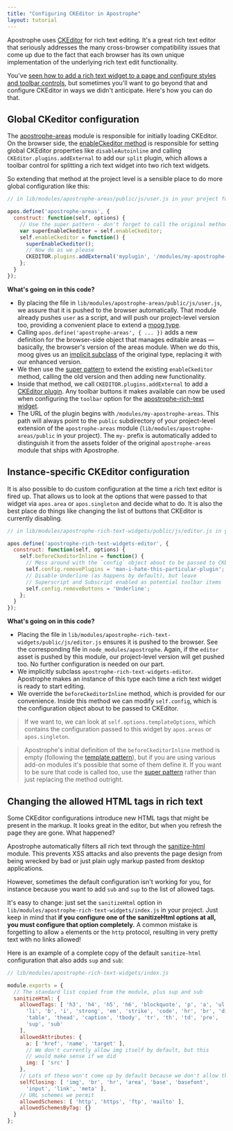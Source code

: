 ```yaml
---
title: "Configuring CKEditor in Apostrophe"
layout: tutorial
---
```


Apostrophe uses [CKEditor](http://docs.ckeditor.com/) for rich text editing. It's a great rich text editor that seriously addresses the many cross-browser compatibility issues that come up due to the fact that each browser has its own unique implementation of the underlying rich text edit functionality.

You've [seen how to add a rich text widget to a page and configure styles and toolbar controls](../tutorials/getting-started/adding-editable-content-to-pages.html), but sometimes you'll want to go beyond that and configure CKEditor in ways we didn't anticipate. Here's how you can do that.

## Global CKeditor configuration

The [apostrophe-areas](../../modules/apostrophe-areas/index.html) module is responsible for initially loading CKEditor. On the browser side, the [enableCkeditor method](../../modules/apostrophe-areas/browser-apostrophe-areas.html#enable-ckeditor) is responsible for setting global CKEditor properties like `disableAutoinline` and calling `CKEditor.plugins.addExternal` to add our `split` plugin, which allows a toolbar control for splitting a rich text widget into two rich text widgets.

So extending that method at the project level is a sensible place to do more global configuration like this:

```javascript
// in lib/modules/apostrophe-areas/public/js/user.js in your project folder

apos.define('apostrophe-areas', {
  construct: function(self, options) {
    // Use the super pattern - don't forget to call the original method
    var superEnableCkeditor = self.enableCkeditor;
    self.enableCkeditor = function() {
      superEnableCkeditor();
      // Now do as we please
      CKEDITOR.plugins.addExternal('myplugin', '/modules/my-apostrophe-areas/js/ckeditorPlugins/YOUR-PLUGIN-NAME/', 'plugin.js');
    };
  }
});
```

**What's going on in this code?**

* By placing the file in `lib/modules/apostrophe-areas/public/js/user.js`, we assure that it is pushed to the browser automatically. That module already pushes `user` as a script, and will push our project-level version too, providing a convenient place to extend a [moog type](../glossary.html#moog-type).
* Calling `apos.define('apostrophe-areas', { ... })` adds a new definition for the browser-side object that manages editable areas — basically, the browser's version of the areas module. When we do this, moog gives us an [implicit subclass](../glossary.html#implicit-subclassing) of the original type, replacing it with our enhanced version.
* We then use the [super pattern](../glossary.html#code-super-code-pattern) to extend the existing `enableCkeditor` method, calling the old version and then adding new functionality.
* Inside that method, we call `CKEDITOR.plugins.addExternal` to add a [CKEditor plugin](http://ckeditor.com/addons/plugins/all). Any toolbar buttons it makes available can now be used when configuring the `toolbar` option for the [apostrophe-rich-text widget](../../modules/apostrophe-rich-text-widgets/index.html).
* The URL of the plugin begins with `/modules/my-apostrophe-areas`. This path will always point to the `public` subdirectory of your project-level extension of the `apostrophe-areas` module (`lib/modules/apostrophe-areas/public` in your project). The `my-` prefix is automatically added to distinguish it from the assets folder of the original `apostrophe-areas` module that ships with Apostrophe.

## Instance-specific CKEditor configuration

It is also possible to do custom configuration at the time a rich text editor is fired up. That allows us to look at the options that were passed to that widget via `apos.area` or `apos.singleton` and decide what to do. It is also the best place do things like changing the list of buttons that CKEditor is currently disabling.

```javascript
// in lib/modules/apostrophe-rich-text-widgets/public/js/editor.js in your project folder

apos.define('apostrophe-rich-text-widgets-editor', {
  construct: function(self, options) {
    self.beforeCkeditorInline = function() {
      // Mess around with the `config` object about to be passed to CKEditor
      self.config.removePlugins = 'man-i-hate-this-particular-plugin';
      // Disable Underline (as happens by default), but leave
      // Superscript and Subscript enabled as potential toolbar items
      self.config.removeButtons = 'Underline';
    };
  }
});
```

**What's going on in this code?**

* Placing the file in `lib/modules/apostrophe-rich-text-widgets/public/js/editor.js` ensures it is pushed to the browser. See the corresponding file in `node_modules/apostrophe`. Again, if the `editor` asset is pushed by this module, our project-level version will get pushed too. No further configuration is needed on our part.
* We implicitly subclass `apostrophe-rich-text-widgets-editor`. Apostrophe makes an instance of this type each time a rich text widget is ready to start editing.
* We override the `beforeCkeditorInline` method, which is provided for our convenience. Inside this method we can modify `self.config`, which is the configuration object about to be passed to CKEditor.

> If we want to, we can look at `self.options.templateOptions`, which contains the configuration passed to this widget by `apos.areas` or `apos.singleton`.

> Apostrophe's initial definition of the `beforeCkeditorInline` method is empty (following the [template pattern](https://en.wikipedia.org/wiki/Template_method_pattern)), but if you are using various add-on modules it's possible that some of them define it. If you want to be sure that code is called too, use the [super pattern](../glossary.html#code-super-code-pattern) rather than just replacing the method outright.

## Changing the allowed HTML tags in rich text

Some CKEditor configurations introduce new HTML tags that might be present in the markup. It looks great in the editor, but when you refresh the page they are gone. What happened?

Apostrophe automatically filters all rich text through the [sanitize-html](https://npmjs.org/package/sanitize-html) module. This prevents XSS attacks and also prevents the page design from being wrecked by bad or just plain ugly markup pasted from desktop applications.

However, sometimes the default configuration isn't working for you, for instance because you want to add `sub` and `sup` to the list of allowed tags.

It's easy to change: just set the `sanitizeHtml` option in `lib/modules/apostrophe-rich-text-widgets/index.js` in your project. Just keep in mind that **if you configure one of the sanitizeHtml options at all, you must configure that option completely.** A common mistake is forgetting to allow `a` elements or the `http` protocol, resulting in very pretty text with no links allowed!

Here is an example of a complete copy of the default `sanitize-html` configuration that also adds `sup` and `sub`:

```javascript
// lib/modules/apostrophe-rich-text-widgets/index.js

module.exports = {
  // The standard list copied from the module, plus sup and sub
  sanitizeHtml: {
    allowedTags: [ 'h3', 'h4', 'h5', 'h6', 'blockquote', 'p', 'a', 'ul', 'ol',
      'li', 'b', 'i', 'strong', 'em', 'strike', 'code', 'hr', 'br', 'div',
      'table', 'thead', 'caption', 'tbody', 'tr', 'th', 'td', 'pre',
      'sup', 'sub'
    ],
    allowedAttributes: {
      a: [ 'href', 'name', 'target' ],
      // We don't currently allow img itself by default, but this
      // would make sense if we did
      img: [ 'src' ]
    },
    // Lots of these won't come up by default because we don't allow them
    selfClosing: [ 'img', 'br', 'hr', 'area', 'base', 'basefont',
      'input', 'link', 'meta' ],
    // URL schemes we permit
    allowedSchemes: [ 'http', 'https', 'ftp', 'mailto' ],
    allowedSchemesByTag: {}
  }
};
```





